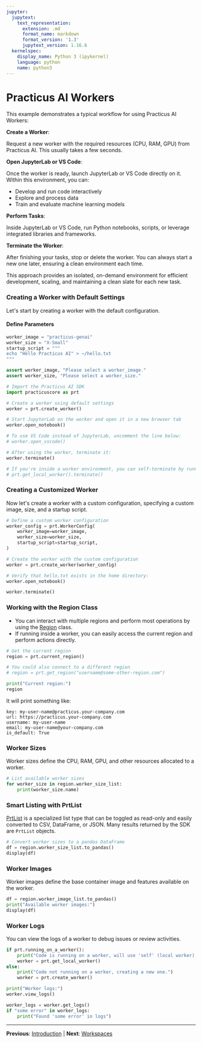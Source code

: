 ```yaml
---
jupyter:
  jupytext:
    text_representation:
      extension: .md
      format_name: markdown
      format_version: '1.3'
      jupytext_version: 1.16.6
  kernelspec:
    display_name: Python 3 (ipykernel)
    language: python
    name: python3
---
```


# Practicus AI Workers

This example demonstrates a typical workflow for using Practicus AI Workers:

**Create a Worker**:  

Request a new worker with the required resources (CPU, RAM, GPU) from Practicus AI. This usually takes a few seconds.

**Open JupyterLab or VS Code**:

Once the worker is ready, launch JupyterLab or VS Code directly on it. Within this environment, you can:

- Develop and run code interactively
- Explore and process data
- Train and evaluate machine learning models

**Perform Tasks**:  

Inside JupyterLab or VS Code, run Python notebooks, scripts, or leverage integrated libraries and frameworks.

**Terminate the Worker**:  

After finishing your tasks, stop or delete the worker. You can always start a new one later, ensuring a clean environment each time.

This approach provides an isolated, on-demand environment for efficient development, scaling, and maintaining a clean slate for each new task.

### Creating a Worker with Default Settings

Let's start by creating a worker with the default configuration.


#### Define Parameters

```python
worker_image = "practicus-genai"
worker_size = "X-Small"
startup_script = """
echo "Hello Practicus AI" > ~/hello.txt
"""
```

```python
assert worker_image, "Please select a worker_image."
assert worker_size, "Please select a worker_size."
```

```python
# Import the Practicus AI SDK
import practicuscore as prt
```

```python
# Create a worker using default settings
worker = prt.create_worker()
```

```python
# Start JupyterLab on the worker and open it in a new browser tab
worker.open_notebook()

# To use VS Code instead of JupyterLab, uncomment the line below:
# worker.open_vscode()
```

```python
# After using the worker, terminate it:
worker.terminate()

# If you're inside a worker environment, you can self-terminate by running:
# prt.get_local_worker().terminate()
```

### Creating a Customized Worker

Now let's create a worker with a custom configuration, specifying a custom image, size, and a startup script.

```python
# Define a custom worker configuration
worker_config = prt.WorkerConfig(
    worker_image=worker_image,
    worker_size=worker_size,
    startup_script=startup_script,
)

# Create the worker with the custom configuration
worker = prt.create_worker(worker_config)
```

```python
# Verify that hello.txt exists in the home directory:
worker.open_notebook()
```

```python
worker.terminate()
```

### Working with the Region Class

- You can interact with multiple regions and perform most operations by using the [Region](https://docs.practicus.ai/sdk/practicuscore.html#Region) class.
- If running inside a worker, you can easily access the current region and perform actions directly.

```python
# Get the current region
region = prt.current_region()

# You could also connect to a different region
# region = prt.get_region("username@some-other-region.com")
```

```python
print("Current region:")
region
```

It will print something like:

```
key: my-user-name@practicus.your-company.com
url: https://practicus.your-company.com
username: my-user-name
email: my-user-name@your-company.com
is_default: True
```


### Worker Sizes

Worker sizes define the CPU, RAM, GPU, and other resources allocated to a worker.

```python
# List available worker sizes
for worker_size in region.worker_size_list:
    print(worker_size.name)
```

### Smart Listing with PrtList

[PrtList](https://docs.practicus.ai/sdk/practicuscore.html#PrtList) is a specialized list type that can be toggled as read-only and easily converted to CSV, DataFrame, or JSON. Many results returned by the SDK are `PrtList` objects.

```python
# Convert worker sizes to a pandas DataFrame
df = region.worker_size_list.to_pandas()
display(df)
```

### Worker Images

Worker images define the base container image and features available on the worker.

```python
df = region.worker_image_list.to_pandas()
print("Available worker images:")
display(df)
```

### Worker Logs

You can view the logs of a worker to debug issues or review activities.

```python
if prt.running_on_a_worker():
    print("Code is running on a worker, will use 'self' (local worker).")
    worker = prt.get_local_worker()
else:
    print("Code not running on a worker, creating a new one.")
    worker = prt.create_worker()

print("Worker logs:")
worker.view_logs()

worker_logs = worker.get_logs()
if "some error" in worker_logs:
    print("Found 'some error' in logs")
```


---

**Previous**: [Introduction](introduction.md) | **Next**: [Workspaces](workspaces.md)
